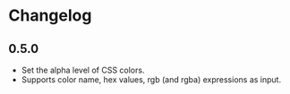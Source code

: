 # Changelog

## 0.5.0

- Set the alpha level of CSS colors.
- Supports color name, hex values, rgb (and rgba) expressions as input.
